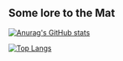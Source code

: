 ## Some lore to the Mat

[![Anurag's GitHub stats](https://github-readme-stats.vercel.app/api?username=matlorr)](https://github.com/anuraghazra/github-readme-stats)

[![Top Langs](https://github-readme-stats.vercel.app/api/top-langs/?username=anuraghazra&layout=donut)](https://github.com/anuraghazra/github-readme-stats&show_icons=true&theme=calm)
